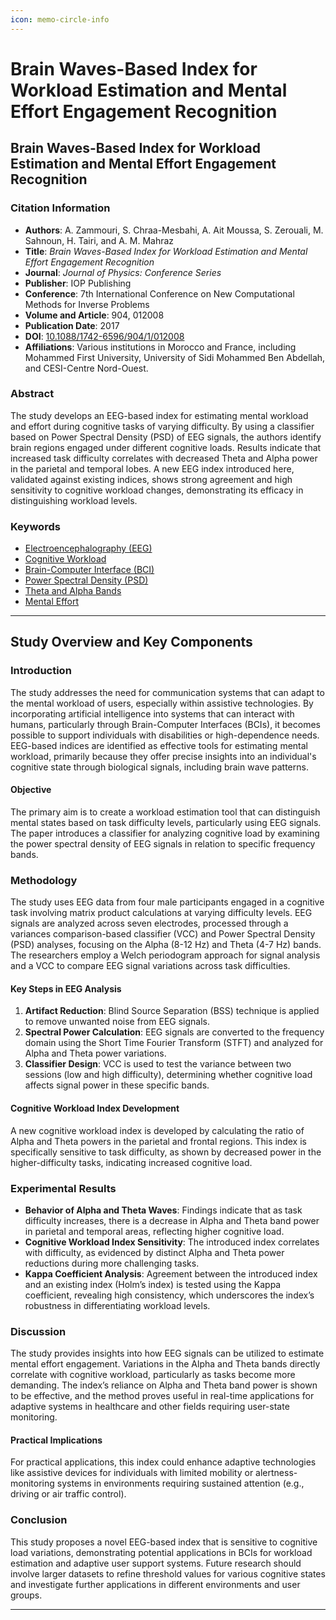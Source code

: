 ```yaml
---
icon: memo-circle-info
---
```


# Brain Waves-Based Index for Workload Estimation and Mental Effort Engagement Recognition

## **Brain Waves-Based Index for Workload Estimation and Mental Effort Engagement Recognition**

### Citation Information

* **Authors**: A. Zammouri, S. Chraa-Mesbahi, A. Ait Moussa, S. Zerouali, M. Sahnoun, H. Tairi, and A. M. Mahraz
* **Title**: _Brain Waves-Based Index for Workload Estimation and Mental Effort Engagement Recognition_
* **Journal**: _Journal of Physics: Conference Series_
* **Publisher**: IOP Publishing
* **Conference**: 7th International Conference on New Computational Methods for Inverse Problems
* **Volume and Article**: 904, 012008
* **Publication Date**: 2017
* **DOI**: [10.1088/1742-6596/904/1/012008](https://doi.org/10.1088/1742-6596/904/1/012008)
* **Affiliations**: Various institutions in Morocco and France, including Mohammed First University, University of Sidi Mohammed Ben Abdellah, and CESI-Centre Nord-Ouest.

### Abstract

The study develops an EEG-based index for estimating mental workload and effort during cognitive tasks of varying difficulty. By using a classifier based on Power Spectral Density (PSD) of EEG signals, the authors identify brain regions engaged under different cognitive loads. Results indicate that increased task difficulty correlates with decreased Theta and Alpha power in the parietal and temporal lobes. A new EEG index introduced here, validated against existing indices, shows strong agreement and high sensitivity to cognitive workload changes, demonstrating its efficacy in distinguishing workload levels.

### Keywords

* [Electroencephalography (EEG)](https://scholar.google.com/scholar?q=Electroencephalography+EEG)
* [Cognitive Workload](https://scholar.google.com/scholar?q=Cognitive+Workload)
* [Brain-Computer Interface (BCI)](https://scholar.google.com/scholar?q=Brain-Computer+Interface)
* [Power Spectral Density (PSD)](https://scholar.google.com/scholar?q=Power+Spectral+Density+PSD)
* [Theta and Alpha Bands](https://scholar.google.com/scholar?q=Theta+and+Alpha+Bands)
* [Mental Effort](https://scholar.google.com/scholar?q=Mental+Effort)

***

## Study Overview and Key Components

### Introduction

The study addresses the need for communication systems that can adapt to the mental workload of users, especially within assistive technologies. By incorporating artificial intelligence into systems that can interact with humans, particularly through Brain-Computer Interfaces (BCIs), it becomes possible to support individuals with disabilities or high-dependence needs. EEG-based indices are identified as effective tools for estimating mental workload, primarily because they offer precise insights into an individual's cognitive state through biological signals, including brain wave patterns.

#### Objective

The primary aim is to create a workload estimation tool that can distinguish mental states based on task difficulty levels, particularly using EEG signals. The paper introduces a classifier for analyzing cognitive load by examining the power spectral density of EEG signals in relation to specific frequency bands.

### Methodology

The study uses EEG data from four male participants engaged in a cognitive task involving matrix product calculations at varying difficulty levels. EEG signals are analyzed across seven electrodes, processed through a variances comparison-based classifier (VCC) and Power Spectral Density (PSD) analyses, focusing on the Alpha (8-12 Hz) and Theta (4-7 Hz) bands. The researchers employ a Welch periodogram approach for signal analysis and a VCC to compare EEG signal variations across task difficulties.

#### Key Steps in EEG Analysis

1. **Artifact Reduction**: Blind Source Separation (BSS) technique is applied to remove unwanted noise from EEG signals.
2. **Spectral Power Calculation**: EEG signals are converted to the frequency domain using the Short Time Fourier Transform (STFT) and analyzed for Alpha and Theta power variations.
3. **Classifier Design**: VCC is used to test the variance between two sessions (low and high difficulty), determining whether cognitive load affects signal power in these specific bands.

#### Cognitive Workload Index Development

A new cognitive workload index is developed by calculating the ratio of Alpha and Theta powers in the parietal and frontal regions. This index is specifically sensitive to task difficulty, as shown by decreased power in the higher-difficulty tasks, indicating increased cognitive load.

### Experimental Results

* **Behavior of Alpha and Theta Waves**: Findings indicate that as task difficulty increases, there is a decrease in Alpha and Theta band power in parietal and temporal areas, reflecting higher cognitive load.
* **Cognitive Workload Index Sensitivity**: The introduced index correlates with difficulty, as evidenced by distinct Alpha and Theta power reductions during more challenging tasks.
* **Kappa Coefficient Analysis**: Agreement between the introduced index and an existing index (Holm’s index) is tested using the Kappa coefficient, revealing high consistency, which underscores the index’s robustness in differentiating workload levels.

### Discussion

The study provides insights into how EEG signals can be utilized to estimate mental effort engagement. Variations in the Alpha and Theta bands directly correlate with cognitive workload, particularly as tasks become more demanding. The index’s reliance on Alpha and Theta band power is shown to be effective, and the method proves useful in real-time applications for adaptive systems in healthcare and other fields requiring user-state monitoring.

#### Practical Implications

For practical applications, this index could enhance adaptive technologies like assistive devices for individuals with limited mobility or alertness-monitoring systems in environments requiring sustained attention (e.g., driving or air traffic control).

### Conclusion

This study proposes a novel EEG-based index that is sensitive to cognitive load variations, demonstrating potential applications in BCIs for workload estimation and adaptive user support systems. Future research should involve larger datasets to refine threshold values for various cognitive states and investigate further applications in different environments and user groups.

***
